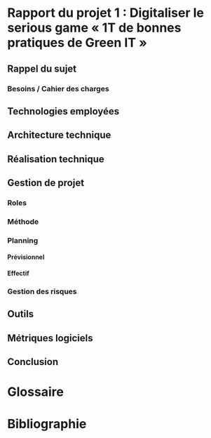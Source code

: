 # Rapport du projet 1 : Digitaliser le serious game « 1T de bonnes pratiques de Green IT »

## Rappel du sujet



### Besoins / Cahier des charges

## Technologies employées

## Architecture technique

## Réalisation technique

## Gestion de projet

### Roles

### Méthode

### Planning 

#### Prévisionnel

#### Effectif

### Gestion des risques

## Outils

## Métriques logiciels

## Conclusion


# Glossaire

# Bibliographie
